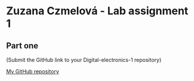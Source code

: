 # Zuzana Czmelová - Lab assignment 1

## Part one
(Submit the GitHub link to your Digital-electronics-1 repository)


[My GitHub repository](https://github.com/Zuzanaczm/Digital-electronics-1)
